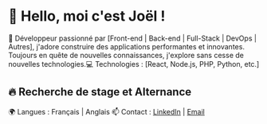 # 👋 Hello, moi c'est Joël !

🚀 Développeur passionné par [Front-end | Back-end | Full-Stack | DevOps | Autres], j'adore 
construire des applications performantes et innovantes. Toujours en quête de nouvelles connaissances, 
j'explore sans cesse de nouvelles technologies.💻 Technologies : [React, Node.js, PHP, Python, etc.]


## 🔥 Recherche de stage et Alternance

🌍 Langues : Français | Anglais
📫 Contact : [LinkedIn](https://www.linkedin.com/in/jo%C3%ABl-nutsugan-688a232b1/) | [Email](mailto:joelnutsugan@gmail.com)
